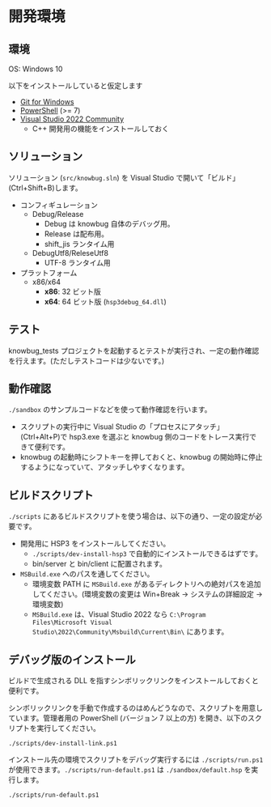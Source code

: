 # 開発環境

## 環境

OS: Windows 10

以下をインストールしていると仮定します

- [Git for Windows](https://gitforwindows.org/)
- [PowerShell](https://github.com/PowerShell/PowerShell/releases/latest) (>= 7)
- [Visual Studio 2022 Community](https://visualstudio.microsoft.com/vs)
    - C++ 開発用の機能をインストールしておく

## ソリューション

ソリューション (`src/knowbug.sln`) を Visual Studio で開いて「ビルド」(Ctrl+Shift+B)します。

- コンフィギュレーション
    - Debug/Release
        - Debug は knowbug 自体のデバッグ用。
        - Release は配布用。
        - shift_jis ランタイム用
    - DebugUtf8/ReleseUtf8
        - UTF-8 ランタイム用
- プラットフォーム
    - x86/x64
        - **x86**: 32 ビット版
        - **x64**: 64 ビット版 (`hsp3debug_64.dll`)

## テスト

knowbug_tests プロジェクトを起動するとテストが実行され、一定の動作確認を行えます。(ただしテストコードは少ないです。)

## 動作確認

`./sandbox` のサンプルコードなどを使って動作確認を行います。

- スクリプトの実行中に Visual Studio の「プロセスにアタッチ」(Ctrl+Alt+P)で hsp3.exe を選ぶと knowbug 側のコードをトレース実行できて便利です。
- knowbug の起動時にシフトキーを押しておくと、knowbug の開始時に停止するようになっていて、アタッチしやすくなります。

## ビルドスクリプト

`./scripts` にあるビルドスクリプトを使う場合は、以下の通り、一定の設定が必要です。

- 開発用に HSP3 をインストールしてください。
    - `./scripts/dev-install-hsp3` で自動的にインストールできるはずです。
    - bin/server と bin/client に配置されます。
- `MSBuild.exe` へのパスを通してください。
    - 環境変数 PATH に `MSBuild.exe` があるディレクトリへの絶対パスを追加してください。(環境変数の変更は Win+Break → システムの詳細設定 → 環境変数)
    - `MSBuild.exe` は、Visual Studio 2022 なら `C:\Program Files\Microsoft Visual Studio\2022\Community\Msbuild\Current\Bin\` にあります。

## デバッグ版のインストール

ビルドで生成される DLL を指すシンボリックリンクをインストールしておくと便利です。

シンボリックリンクを手動で作成するのはめんどうなので、スクリプトを用意しています。管理者用の PowerShell (バージョン 7 以上の方) を開き、以下のスクリプトを実行してください。

```pwsh
./scripts/dev-install-link.ps1
```

インストール先の環境でスクリプトをデバッグ実行するには `./scripts/run.ps1` が使用できます。`./scripts/run-default.ps1` は `./sandbox/default.hsp` を実行します。

```pwsh
./scripts/run-default.ps1
```
